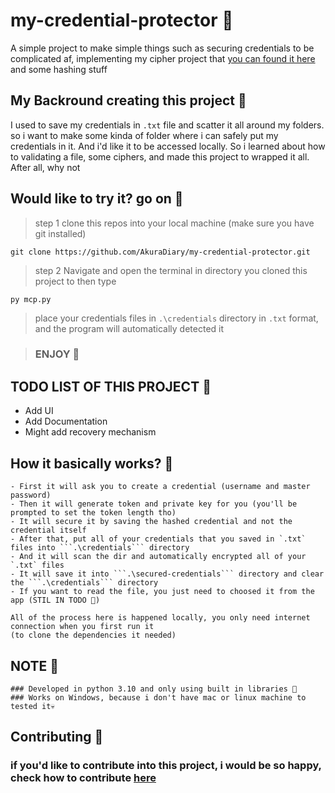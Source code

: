 # my-credential-protector 🥙
A simple project to make simple things such as securing credentials to be complicated af, implementing my cipher project that [you can found it here](https://github.com/AkuraDiary/sigma_ciphers_cryptograms) and some hashing stuff


## My Backround creating this project 🍞

I used to save my credentials in ```.txt``` file and scatter it all around my folders. so i want to make some kinda of folder where i can safely put my credentials in it. And i'd like it to be accessed locally. So i learned about how to validating a file, some ciphers, and made this project to wrapped it all. After all, why not

## Would like to try it? go on 🥘

> step 1 clone this repos into your local machine (make sure you have git installed)
```
git clone https://github.com/AkuraDiary/my-credential-protector.git
```

> step 2 Navigate and open the terminal in directory you cloned this project to then type
```
py mcp.py
```

> place your credentials files in ```.\credentials``` directory in ```.txt``` format, and the program will automatically detected it

> ### ENJOY 🍻

## TODO LIST OF THIS PROJECT 🥞
- Add UI
- Add Documentation
- Might add recovery mechanism

## How it basically works? 🥯
```
- First it will ask you to create a credential (username and master password)
- Then it will generate token and private key for you (you'll be prompted to set the token length tho)
- It will secure it by saving the hashed credential and not the credential itself
- After that, put all of your credentials that you saved in `.txt` files into ```.\credentials``` directory
- And it will scan the dir and automatically encrypted all of your `.txt` files 
- It will save it into ```.\secured-credentials``` directory and clear the ```.\credentials``` directory
- If you want to read the file, you just need to choosed it from the app (STIL IN TODO 🥞)

All of the process here is happened locally, you only need internet connection when you first run it 
(to clone the dependencies it needed)
```
## NOTE 🥖
```
### Developed in python 3.10 and only using built in libraries 🥛
### Works on Windows, because i don't have mac or linux machine to tested it💀
```

## Contributing 🍪
### if you'd like to contribute into this project, i would be so happy, check how to contribute [here](https://github.com/AkuraDiary/my-credential-protector/blob/main/CONTIBUTING.md)
